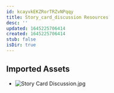 ```yaml
---
id: kcayvkEKZRorTRZvNPqqy
title: Story_card_discussion Resources
desc: ''
updated: 1645225706414
created: 1645225706414
stub: false
isDir: true
---
```

## Imported Assets
- ![Story Card Discussion.jpg](/assets/story-card-discussion.jpg)
